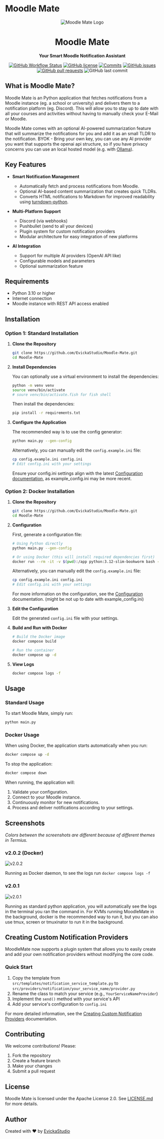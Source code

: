 # Moodle Mate

<div align="center">
  <img src="assets/moodlematev_gh_preview.png" alt="Moodle Mate Logo">
  <h1>Moodle Mate</h1>
  <p><strong>Your Smart Moodle Notification Assistant</strong></p>
</div>

<p align="center">
  <a href="https://github.com/EvickaStudio/Moodle-Mate/actions"><img alt="GitHub Workflow Status" src="https://img.shields.io/github/actions/workflow/status/EvickaStudio/Moodle-Mate/ci.yml?+label=Build%20Status"></a>
  <a href="https://github.com/EvickaStudio/Moodle-Mate/blob/main/LICENSE.md"><img alt="GitHub license" src="https://img.shields.io/github/license/EvickaStudio/Moodle-Mate"></a>
  <a href="https://github.com/EvickaStudio/Moodle-Mate/commits"><img alt="Commits" src="https://img.shields.io/github/commit-activity/m/EvickaStudio/Moodle-Mate?label=commits"></a>
  <a href="https://github.com/EvickaStudio/Moodle-Mate/issues"><img alt="GitHub issues" src="https://img.shields.io/github/issues/EvickaStudio/Moodle-Mate"></a>
  <a href="https://github.com/EvickaStudio/Moodle-Mate/pulls"><img alt="GitHub pull requests" src="https://img.shields.io/github/issues-pr/EvickaStudio/Moodle-Mate"></a>
  <img alt="GitHub last commit" src="https://img.shields.io/github/last-commit/EvickaStudio/Moodle-Mate">
</p>

## What is Moodle Mate?

Moodle Mate is an Python application that fetches notifications from a Moodle instance (eg. a school or university) and delivers them to a notification platform (eg. Discord). This will allow you to stay up to date with all your courses and activities without having to manually check your E-Mail or Moodle.

Moodle Mate comes with an optional AI-powered summarization feature that will summarize the notifications for you and add it as an small TLDR to the notification. BYOK - Bring your own key, you can use any AI provider you want that supports the openai api structure, so if you have privacy concerns you can use an local hosted model (e.g. with [Ollama](https://ollama.ai/)).

## Key Features

- **Smart Notification Management**
  - Automatically fetch and process notifications from Moodle.
  - Optional AI-based content summarization that creates quick TLDRs.
  - Converts HTML notifications to Markdown for improved readability using [turndown-python](https://github.com/EvickaStudio/turndown-python).

- **Multi-Platform Support**
  - Discord (via webhooks)
  - Pushbullet (send to all your devices)
  - Plugin system for custom notification providers
  - Modular architecture for easy integration of new platforms

- **AI Integration**
  - Support for multiple AI providers (OpenAI API like)
  - Configurable models and parameters
  - Optional summarization feature

## Requirements

- Python 3.10 or higher
- Internet connection
- Moodle instance with REST API access enabled

## Installation

### Option 1: Standard Installation

1. **Clone the Repository**

   ```bash
   git clone https://github.com/EvickaStudio/Moodle-Mate.git
   cd Moodle-Mate
   ```

2. **Install Dependencies**

   You can optionally use a virtual environment to install the dependencies:

   ```bash
   python -m venv venv
   source venv/bin/activate
   # soure venv/bin/activate.fish for fish shell
   ```

   Then install the dependencies:

   ```bash
   pip install -r requirements.txt
   ```

3. **Configure the Application**

   The recommended way is to use the config generator:

   ```bash
   python main.py --gen-config
   ```

   Alternatively, you can manually edit the `config.example.ini` file:

   ```bash
   cp config.example.ini config.ini
   # Edit config.ini with your settings
   ```

   Ensure your config.ini settings align with the latest [Configuration documentation](src/core/config/README.md), as example_config.ini may be more recent.

### Option 2: Docker Installation

1. **Clone the Repository**

   ```bash
   git clone https://github.com/EvickaStudio/Moodle-Mate.git
   cd Moodle-Mate
   ```

2. **Configuration**

   First, generate a configuration file:

   ```bash
   # Using Python directly
   python main.py --gen-config
   
   # Or using Docker (this will install required dependencies first)
   docker run --rm -it -v $(pwd):/app python:3.12-slim-bookworm bash -c "pip install -r /app/requirements.txt && python /app/main.py --gen-config"
   ```

   Alternatively, you can manually edit the `config.example.ini` file:

   ```bash
   cp config.example.ini config.ini
   # Edit config.ini with your settings
   ```

   For more information on the configuration, see the [Configuration](src/core/config/README.md) documentation. (might be not up to date with example_config.ini)

3. **Edit the Configuration**

   Edit the generated `config.ini` file with your settings.

4. **Build and Run with Docker**

   ```bash
   # Build the Docker image
   docker compose build
   
   # Run the container
   docker compose up -d
   ```

5. **View Logs**

   ```bash
   docker compose logs -f
   ```

## Usage

### Standard Usage

To start Moodle Mate, simply run:

```bash
python main.py
```

### Docker Usage

When using Docker, the application starts automatically when you run:

```bash
docker compose up -d
```

To stop the application:

```bash
docker compose down
```

When running, the application will:

1. Validate your configuration.
2. Connect to your Moodle instance.
3. Continuously monitor for new notifications.
4. Process and deliver notifications according to your settings.

## Screenshots

*Colors between the screenshots are different because of different themes in Termius.*

### v2.0.2 (Docker)

![v2.0.2](assets/running_v2.0.2.png)

Running as Docker daemon, to see the logs run `docker compose logs -f`

### v2.0.1

![v2.0.1](assets/running_v2.0.1.webp)

Running as standard python application, you will automatically see the logs in the terminal you ran the command in. For KVMs running MoodleMate in the background, docker is the recommended way to run it, but you can also use tmux, screen or tmuxinator to run it in the background.

## Creating Custom Notification Providers

MoodleMate now supports a plugin system that allows you to easily create and add your own notification providers without modifying the core code.

### Quick Start

1. Copy the template from `src/templates/notification_service_template.py` to `src/providers/notification/your_service_name/provider.py`
2. Rename the class to match your service (e.g., `YourServiceNameProvider`)
3. Implement the `send()` method with your service's API
4. Add your service's configuration to `config.ini`

For more detailed information, see the [Creating Custom Notification Providers](docs/CUSTOM_PROVIDERS.md) documentation.

## Contributing

We welcome contributions! Please:

1. Fork the repository
2. Create a feature branch
3. Make your changes
4. Submit a pull request

## License

Moodle Mate is licensed under the Apache License 2.0. See [LICENSE.md](LICENSE.md) for more details.

## Author

Created with ❤️ by [EvickaStudio](https://github.com/EvickaStudio)
